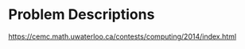 Problem Descriptions
=================
https://cemc.math.uwaterloo.ca/contests/computing/2014/index.html
